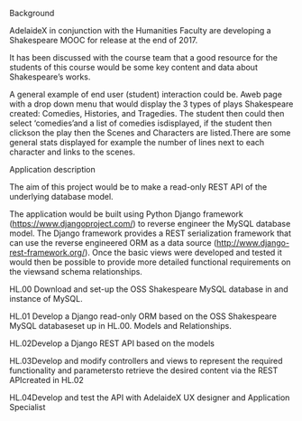 Background

AdelaideX in conjunction with the Humanities Faculty are developing a Shakespeare MOOC for release at the end of 2017. 

It has been discussed with the course team that a good resource for the students of this course would be some key content and data about Shakespeare’s works. 

A general example of end user (student) interaction could be. Aweb page with a drop down menu that would display the 3 types of plays Shakespeare created:  Comedies, Histories, and Tragedies. The student then could then select ‘comedies’and a list of comedies isdisplayed, if the student then clickson the play then the Scenes and Characters are listed.There are some general stats displayed for example the number of lines next to each character and links to the scenes.

Application description

The aim of this project would be to make a read-only REST API of the underlying database model. 

The application would be built using Python Django framework (https://www.djangoproject.com/) to reverse engineer the MySQL database model. The Django framework provides a REST serialization framework that can use the reverse engineered ORM as a data source (http://www.django-rest-framework.org/). Once the basic views were developed and tested it would then be possible to provide more detailed functional requirements on the viewsand schema relationships.

HL.00   Download and set-up the OSS Shakespeare MySQL database in and instance of MySQL.

HL.01   Develop a Django read-only ORM based on the OSS Shakespeare MySQL databaseset up in HL.00. Models and Relationships.

HL.02Develop a Django REST API based on the models 

HL.03Develop and modify controllers and views to represent the required functionality and parametersto retrieve the desired content via the REST APIcreated in HL.02

HL.04Develop and test the API with AdelaideX UX designer and Application Specialist
